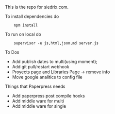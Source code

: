 This is the repo for siedrix.com.


To install dependencies do
```
	npm install
```

To run on local do
```
	supervisor -e js,html,json,md server.js
```

To Dos

- Add publish dates to multi(using moment);
- Add git pull/restart webhook
- Proyects page and Libraries Page -> remove info
- Move google analitics to config file

Things that Paperpress needs

- Add paperpress post compile hooks
- Add middle ware for multi
- Add middle ware for single
